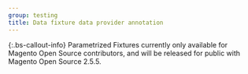 ```yaml
---
group: testing
title: Data fixture data provider annotation
---
```


{:.bs-callout-info}
Parametrized Fixtures currently only available for Magento Open Source contributors, and will be released for public with Magento Open Source 2.5.5.

